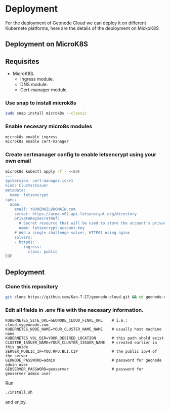 # Deployment

For the deployment of Geonode Cloud we can deploy it on different Kubernete platforms, here are the details of the deployment on MickoK8S

## Deployment on MicroK8S

## Requisites

* MicroK8S.
    * Ingress module.
    * DNS module.
    * Cert-manager module.


### Use snap to install microk8s
```bash
sudo snap install microk8s --classic
```

### Enable necesary micro8s modules

```bash
microk8s enable ingress
microk8s enable cert-manager
```

### Create certmanager config to enable letsencrypt using your own email
```bash
microk8s kubectl apply -f - <<EOF
---
apiVersion: cert-manager.io/v1
kind: ClusterIssuer
metadata:
  name: letsencrypt
spec:
  acme:
    email: YOUREMAIL@DOMAIN.com
    server: https://acme-v02.api.letsencrypt.org/directory
    privateKeySecretRef:
      # Secret resource that will be used to store the account's private key.
      name: letsencrypt-account-key
    # Add a single challenge solver, HTTP01 using nginx
    solvers:
    - http01:
        ingress:
          class: public
EOF
```

## Deployment

### Clone this repository

```bash
git clone https://github.com/Kan-T-IT/geonode-cloud.git && cd geonode-cloud
```

### Edit all fields in .env file with the necesary information.
```env
KUBERNETES_SITE_URL=GEONODE_CLOUD_FINAL_URL    # i.e.: cloud.mygeonode.com
KUBERNETES_NODE_NAME=YOUR_CLUSTER_NAME_NAME    # usually host machine name
KUBERNETES_VOL_DIR=YOUR_DESIRED_LOCATION       # this path shold exist
CLUSTER_ISSUER_NAME=YOUR_CLUSTER_ISSUER_NAME   # created earlier in this guide
SERVER_PUBLIC_IP=YOU.RPU.BLI.CIP               # the public ipv4 of the server
GEONODE_PASSWORD=admin                         # password for geonode admin user
GEOSERVER_PASSWORD=geoserver                   # password for geoserver admin user
```

Run
```bash
./install.sh
```

and enjoy.
